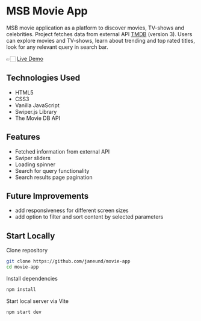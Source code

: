# MSB Movie App

MSB movie application as a platform to discover movies, TV-shows and celebrities. Project fetches data from external API [TMDB](https://www.themoviedb.org/) (version 3). Users can explore movies and TV-shows, learn about trending and top rated titles, look for any relevant query in search bar.

👉🏻 [Live Demo](https://movie-app-msb.netlify.app)

## Technologies Used

- HTML5
- CSS3
- Vanilla JavaScript
- Swiper.js Library
- The Movie DB API

## Features

- Fetched information from external API
- Swiper sliders
- Loading spinner
- Search for query functionality
- Search results page pagination

## Future Improvements

- add responsiveness for different screen sizes
- add option to filter and sort content by selected parameters

## Start Locally

Clone repository

```bash
git clone https://github.com/janeund/movie-app
cd movie-app
```

Install dependencies

```bash
npm install
```

Start local server via Vite

```bash
npm start dev
```
